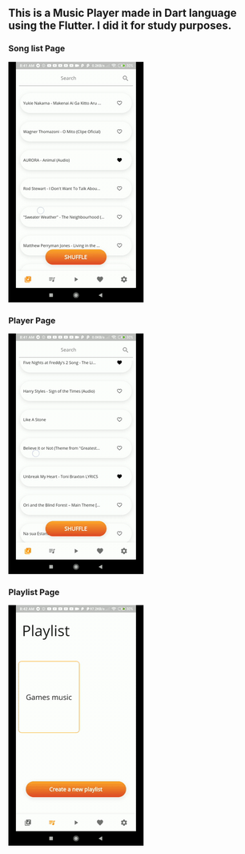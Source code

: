 ## This is a Music Player made in Dart language using the Flutter. I did it for study purposes.

### Song list Page
![song-list](song-list.gif)

### Player Page
![player](player.gif)

### Playlist Page
![playlist](playlist.gif)